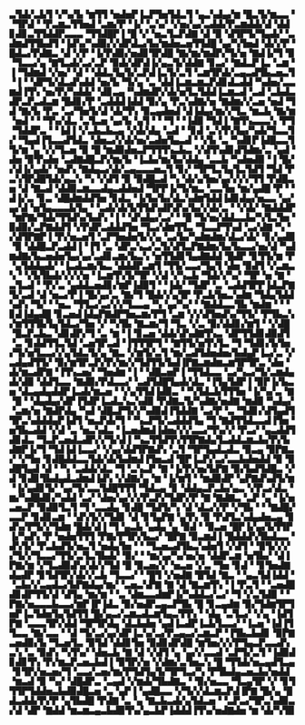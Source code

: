 ▃▜▟▞▃▙▜▝▞▚▞▙▝▆▜▜▝▅▟▅▛▐▃▛▜▅▜▟▃▜▝▄▃▚▟▄▞▆▝█▃▜▞▆▃▃▝▝▜▛▟▝▝▛▃▆▃▜▜▅▟▝▃▆▞▛▝▐▞▝▃▚▞▝▞▅▞▄▞▃▟▟▞▛▃▆▟▟▞▟▝▟▟▊▟▊▃▜▜▟▟▛▃▃▃▝▜▜▟█▛▐▝█▝▞▝▅▃▜▃▛▟▇▝▟▝▉▝▟▜▛▜▞▜▄▟▞▝▃▟▆▟▜▜▙▟▜▝▐▟▚▞▚▟▉▞▞▟▛▟▃▞▙▞▆▟▅▃▅▜▜▟█▝▄▞▚▜▅▟▝▟▞▞▛▝█▟▃▞▛▟▇▃▝▟▝▞▛▝▐▞▛▟▉▞▅▟▊▜▛▟█▝▇▞▆▞▆▟▛▞▜▞▅▝▇▟▐▞▜▝▉▝▜▃▃▞▄▝▇▜▃▟▞▃▞▃▛▝▉▟▞▟▛▟▐▞▄▃▜▞▟▟▇▝▊▃▞▝▇▟▃▛▐▃▝▃▆▝▐▝▜▟▆▟▝▞▅▞▝▟▝▝▟▟▃▜▄▜▞▃▛▟▐▃▜▞▃▜▝▃▆▜▛▟▞▃▄▃▟▜▙▃▅▃▜▝▐▝▝▟▛▜▞▟▃▟▚▟▟▝▅▞▙▝▜▞▄▝▃▝▟▟▐▃▆▃▆▃▛▟▊▟▃▟▟▝▚▟▅▞▃▃▆▟▐▜▚▝▅▞▛▞▚▟▟▞▝▟▊▃▄▝▚▟▆▟▛▞▟▞▅▜▃▜▟▟▐▃▆▃▟▝▃▟▝▃▙▟▃▟▛▃▛▃▟▃▆▝█▟▊▞▛▝▃▟▟▟▐▟▟▝▉▞▄▝▛▃▚▟▇▞▅▝▇▟▆▞▞▃▅▝▅▟▝▜▟▝▇▞▙▝▛▃▝▃▞▜▅▜▞▟▝▟▞▜▚▝▉▃▄▟▅▟▝▟▐▟▄▞▆▞▞▜▃▝▆▃▙▝▇▞▆▝▅▟▝▝▝▜▚▞▟▃▝▃▜▃▅▝▄▞▙▝▄▜▝▝▝▜▝▝▐▟▉▝▜▟▐▝▇▜▚▃▃▃▚▝▛▜▝▜▟▟▛▃▝▝▐▟▐▝▞▃▙▃▙▃▄▝▞▟▞▟▄▝▃▟▝▝▊▟▝▃▚▜▚▜▄▞▚▟▞▜▃▃▜▞▝▜▄▟▐▜▃▃▟▜▟▃▝▟▅▃▞▞▟▞▅▞▃▟▅▜▄▃▟▝▝▞▙▝▃▝▚▟▊▛▐▟█▃▃▜▜▞▆▝▄▝▞▞▜▃▅▝▉▝█▝▆▟▉▟▅▃▛▜▜▜▚▃▙▃▝▞▟▜▚▟▊▟▜▟▆▞▃▝▄▟▝▟▅▝▉▜▚▟▅▝▃▟▇▟█▃▛▞▆▞▙▝▐▃▙▞▆▞▙▞▟▟▄▝▃▃▙▝▚▟▅▟▉▝▐▝█▞▞▟▐▞▄▟▞▝▅▟▚▝▇▟▄▃▞▟▞▃▄▃▃▃▅▃▜▝▊▞▝▜▛▜▃▜▄▜▃▜▟▜▝▜▟▝▛▃▚▜▛▟█▜▟▞▄▃▚▝▚▝▞▟▜▝▉▝▉▟█▃▟▝▚▝▟▞▄▜▅▞▄▞▞▞▞▜▜▝▛▟█▃▅▝▟▝▇▃▟▝▟▟▉▃▆▃▃▟▄▃▟▟▅▟▝▜▛▛▐▞▜▞▆▃▝▃▃▜▅▝▆▞▄▟█▝▛▝▝▟▐▞▃▝▊▃▝▟█▟▆▟▟▜▅▝▊▟▃▝▐▞▙▞▙▞▟▃▚▟▆▜▟▟▐▟▊▟▄▞▅▃▃▝▄▞▄▞▟▝▅▜▄▃▃▃▙▜▄▝▝▃▟▞▟▞▙▜▜▟▚▟▛▟▚▞▙▞▞▟▞▃▝▝▞▟▞▝▇▟▟▟▛▝▆▛▇▞▜▟▞▜▜▟▚▞▙▟▚▝▐▝▝▟▚▟▄▞▃▞▝▝█▝▜▞▅▞▟▟▃▃▙▞▚▜▃▜▅▝▉▟▉▞▃▛▇▟▟▜▝▞▛▟▛▃▟▟▟▜▅▝▜▃▞▟▆▜▜▃▝▜▃▃▛▜▚▟▝▃▞▟▇▝▚▝▞▟▜▛▇▛▐▝▛▞▅▃▅▜▝▃▛▜▅▟▅▜▞▞▄▝▃▞▙▞▚▟▆▟▆▞▟▃▞▟▞▝▊▞▄▟▉▝▉▝▟▟█▃▛▃▟▟▐▝▐▜▝▃▝▟▛▃▚▃▞▃▜▞▟▜▃▛▇▟▆▞▙▞▙▃▃▞▅▞▟▝▚▟▆▟▇▞▙▃▅▟▅▜▄▞▄▞▃▟▊▃▆▞▙▃▚▝▅▜▜▟▊▜▄▟▇▟▟▝█▟▛▝▊▜▜▞▆▝▛▝▄▜▟▟▄▟▞▝▐▃▟▃▆▞▙▃▝▟▟▟▛▃▆▜▝▜▜▞▃▃▞▜▄▜▝▟▅▝▉▟▜▝▞▃▆▃▚▝▝▞▙▜▙▟▞▞▞▞▅▝▐▃▆▜▚▜▞▜▛▝▞▟▝▞▚▃▙▝▜▟▞▞▚▞▝▜▛▝▅▝▇▝▃▜▃▟▝▝▛▞▃▝▄▟▟▃▅▟▊▞▆▛▐▟▉▜▝▝▐▟▞▝▜▟▛▝▃▝▃▟▟▜▛▛▐▟▃▛▇▜▞▃▟▝▟▝▅▃▞▛▐▝█▞▄▞▃▝▇▞▜▝█▟▞▞▄▜▛▝▛▃▙▜▅▃▚▟▆▝▜▟▄▜▟▟▚▟▚▝▜▞▝▝▅▃▝▜▜▃▞▃▞▞▞▜▃▃▄▝▚▝▄▞▚▞▝▝▇▟▟▃▃▜▙▝▆▟▆▝▝▝▊▟▐▟▄▟█▝▊▃▅▟▐▟▄▛▇▟▛▜▅▃▆▞▛▜▝▃▆▝▞▞▟▜▅▟▚▞▜▜▞▝▛▜▙▃▚▞▆▜▜▜▙▜▄▜▟▃▞▜▅▝▞▝▚▜▙▝▇▃▆▞▜▝▜▃▝▞▃▝▉▞▟▟▊▞▆▜▝▝▞▟█▝█▃▛▃▙▃▝▟▊▟▛▞▜▝▃▝▆▝▐▝▊▃▅▝▟▟▞▟▚▟▇▜▚▃▝▟▛▜▜▟▊▟▉▟▜▝▃▝▊▟▟▜▜▃▜▟▝▃▅▜▛▃▟▝▐▜▜▜▛▜▝▝▇▜▜▞▅▜▚▜▃▝▜▝▜▟▊▞▙▜▅▞▜▞▅▜▃▃▞▞▄▜▟▃▜▞▄▝▇▃▝▞▆▜▞▃▜▝▆▞▃▟▜▟▅▟▅▞▙▟▄▛▐▃▞▃▝▞▃▟▄▟▜▜▞▝▉▞▆▜▛▃▛▞▛▞▆▞▞▜▟▜▜▞▙▟▐▛▇▃▆▟▆▃▆▜▛▜▛▃▝▟▅▝▟▞▆▃▟▛▇▝▐▜▚▃▅▞▝▜▅▟▆▝▐▝▝▟█▃▅▛▐▝▜▜▟▃▃▝▃▞▚▃▞▜▞▃▆▟▄▟▞▟▉▝▟▟▜▃▃▝▇▟▉▞▛▟▃▃▞▝▃▟▜▟█▜▄▟▞▟▃▝▐▜▄▜▟▛▐▝▉▛▐▞▙▃▅▝▟▃▄▟▄▟▟▛▐▃▟▞▆▃▅▝▝▞▄▜▜▟▐▟▉▃▝▝▚▜▟▃▙▜▜▜▅▝▐▞▚▞▃▝▇▝█▝▝▟▄▟▄▞▟▛▐▜▟▛▐▃▟▃▚▃▚▟▉▝▛▟▇▃▜▞▚▟▇▞▅▟▇▝▆▟▉▝▚▟▄▞▝▃▆▞▅▝▇▟▛▟▄▝▚▟▝▟█▃▛▜▞▞▚▟▉▟▐▜▟▟▇▝▃▞▛▝▃▝▜▟▊▞▟▜▄▟▜▜▛▃▚▟▟▟▄▛▐▟▜▝▅▃▛▟▞▜▝▝▚▃▛▜▞▃▟▟▟▜▄▝▜▝▇▟▜▜▟▃▃▟▐▜▅▝▅▜▙▃▟▟▝▞▟▝▃▝▅▃▚▟▃▝▐▃▅▟▆▟▐▟▅▞▞▞▃▃▞▜▚▞▞▝▛▃▞▝▄▃▟▟▜▟▊▟▃▝▜▃▛▃▅▟▃▟▛▞▞▜▞▟▐▝▚▃▜▜▟▜▚▜▜▛▇▟▄▜▃▟▟▃▆▃▙▞▛▞▙▟▇▛▐▞▜▝▜▟▐▟▐▃▃▞▝▞▄▞▟▟▜▛▇▟▚▝▃▜▝▜▛▜▄▟▃▟▃▝▉▃▄▝▉▛▇▃▞▝▞▜▅▝▊▟█▟▟▃▃▜▟▞▟▞▙▟▆▟▐▜▅▃▟▝█▛▐▃▛▞▃▞▃▃▙▟▅▟▟▝▉▝▉▟█▜▄▟▝▟▝▝▚▝▃▟▟▞▟▃▝▜▝▃▚▃▛▝▇▝▐▞▛▞▅▞▙▛▇▝▉▞▙▟▜▟█▃▝▞▟▝▊▟▊▜▙▟▄▟▃▟▆▟▐▟▚▝▞▟▇▞▄▝▆▝▐▞▆▜▝▝▆▟▉▟▛▝▄▛▇▟▚▟▜▞▆▝▐▞▄▟▊▜▞▝▄▞▜▞▃▃▜▟█▜▜▜▝▜▟▃▄▝▊▝▟▟▄▃▛▃▙▞▄▃▝▞▛▃▞▟▃▝▆▞▚▟█▟▊▞▚▟▟▝▃▞▝▟▅▞▄▞▞▞▛▃▛▞▜▟▛▞▛▝▇▝▇▟▇▃▝▃▛▝▄▝▐▞▅▃▅▃▛▝▉▟▉▜▃▜▝▜▝▃▃▟▄▝▊▟█▝▜▟▜▞▚▝▟▝▟▃▞▞▛▝▞▜▙▝▝▝▇▟█▞▃▃▛▝▊▟▊▃▆▝▝▟▚▜▞▞▜▟▊▝▟▝▊▜▄▛▇▝▄▜▚▝▉▝▛▟▜▃▚▟▄▟▅▃▄▝▊▟▚▞▛▜▞▞▜▟▆▝█▟▞▟▐▝▜▝▄▃▙▝▄▟▄▝▄▝▉▟▝▝▉▃▅▝█▛▐▞▄▞▙▜▜▛▐▞▚▟▚▝▛▝▅▟▅▜▜▜▝▛▇▞▛▜▛▞▙▃▞▝█▛▇▝▉▃▆▟▐▝█▟▟▟▚▜▙▟▃▃▝▟▚▜▞▝▛▃▙▟▜▞▅▃▜▝▅▟▄▜▅▝▝▝▜▃▅▃▟▜▙▃▚▟▅▜▝▞▟▜▝▝▉▜▞▞▞▞▜▞▞▜▃▃▞▜▜▞▃▜▃▜▙▟▞▝▉▞▝▝▆▞▄▞▚▞▅▞▅▝▟▟▛▃▆▝▅▜▙▞▝▟▐▛▇▞▆▝▞▜▃▟▉▟▚▞▟▞▞▜▟▝█▝▉▃▅▞▞▝▅▃▅▝▞▃▝▜▅▝▊▟▝▝▊▜▅▟▇▟▄▟▛▝▊▜▟▜▛▞▟▞▞▃▙▝▜▃▃▞▝▝█▜▝▞▅▟▇▝█▜▟▝▇▃▝▝▄▃▜▟▐▟▟▝▝▃▙▞▞▃▄▟▃▞▙▛▇▟▄▞▆▞▝▃▅▃▚▛▇▝▇▝▟▝▇▃▆▜▚▝▐▝▛▃▜▝▝▃▅▟█▟▊▟▛▜▜▞▟▝▟▜▄▝▆▞▆▝▝▃▝▟▆▃▃▟▆▛▐▞▚▟▟▃▞▃▞▝▜▝▞▃▜▟▉▝▝▛▇▞▅▃▃▃▙▃▃▞▆▛▐▛▐▟▃▝▉▞▅▟▛▃▄▃▛▜▙▝█▝▊▃▄▟▆▝▉▞▜▟▆▜▛▜▅▛▐▃▜▟▅▜▄▜▟▜▜▝█▞▄▃▞▃▆▃▟▃▆▜▄▃▜▜▚▝▝▟▄▝▃▜▃▞▝▞▄▝▐▟▜▛▇▝▃▃▃▜▛▞▟▟▝▜▛▜▛▟▄▝▟▃▙▟▅▝▄▟▐▃▟▛▐▃▙▜▃▃▞▝▐▃▅▝▐▟▐▜▜▃▃▝▇▞▃▃▝▝▟▝▜▞▃▞▄▞▟▛▐▃▚▞▃▞▛▃▄▃▞▃▆▃▛▝▐▜▙▃▙▟▊▝▉▛▇▃▅▟▉▞▙▝▜▃▅▜▃▝▉▜▟▝▟▟▊▜▅▝▉▟▊▟▛▟█▝▆▜▅▞▞▞▛▜▄▃▛▃▃▟▚▃▚▝▃▝▉▟▚▝▚▜▚▞▝▟▅▃▙▝▇▝▟▝▞▟▜▝▄▝▄▞▞▃▃▟▝▃▛▜▞▃▜▝▐▟▉▟▊▟▊▜▚▝▛▞▆▃▛▃▅▃▙▟▐▝▉▜▛▞▅▝▞▟▆▞▃▜▅▃▚▝█▝▜▜▟▞▅▃▄▟▜▃▄▝▊▜▛▞▅▃▅▞▜▝▃▃▞▃▅▞▆▞▛▜▟▜▄▜▞▜▛▜▃▞▚▝▛▜▙▟▄▃▅▃▙▞▅▟▟▝▆▃▟▝▉▝▚▞▝▟█▟▛▃▝▃▄▟▝▞▆▟▞▜▙▟▇▃▝▝▉▞▅▃▃▝▜▃▄▜▛▝▞▝▊▜▜▜▛▜▟▟▅▃▙▟▉▟█▃▅▝▃▝▄▛▐▝▄▟█▃▃▝▞▜▞▞▟▃▆▃▛▟▐▛▇▝█▞▄▝█▟▃▟▟▞▛▞▛▝▄▜▙▟█▝▛▟▇▝▃▝▄▝▇▃▙▃▟▞▄▜▟▃▅▝▝▃▛▃▞▜▛▃▚▟▉▃▞▟▝▟▛▝▇▟▟▝▆▃▆▃▄▃▙▟▉▜▚▞▄▃▙▛▐▟▟▟▐▜▚▞▅▟▇▟▅▝▆▝▟▞▚▜▉
